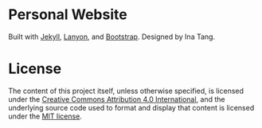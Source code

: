 # Personal Website

Built with [Jekyll](http://jekyllrb.com/), [Lanyon](https://github.com/poole/lanyon), and [Bootstrap](https://getbootstrap.com). Designed by Ina Tang. 
  

# License
The content of this project itself, unless otherwise specified, is licensed under the [Creative Commons Attribution 4.0 International](https://creativecommons.org/licenses/by/4.0/), and the underlying source code used to format and display that content is licensed under the [MIT license](https://github.com/I7T5/i7t5.github.io/blob/main/LICENSE).

